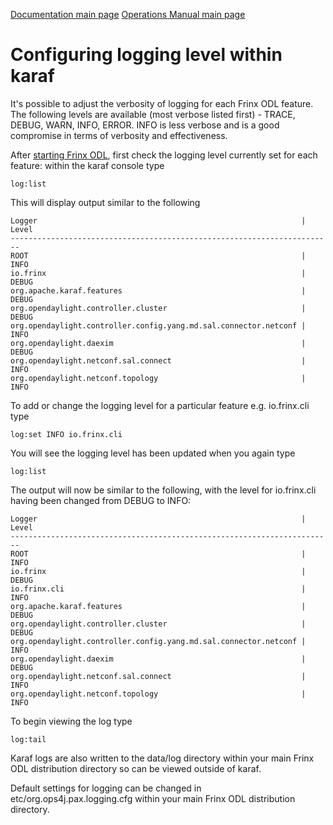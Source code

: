[Documentation main page](https://frinxio.github.io/Frinx-docs/)
[Operations Manual main page](https://frinxio.github.io/Frinx-docs/FRINX_ODL_Distribution/Carbon/operations_manual.html)

# Configuring logging level within karaf

It's possible to adjust the verbosity of logging for each Frinx ODL feature.
The following levels are available (most verbose listed first) - TRACE, DEBUG, WARN, INFO, ERROR.
INFO is less verbose and is a good compromise in terms of verbosity and effectiveness.

After [starting Frinx ODL](running-frinx-odl-after-activation), first check the logging level currently set for each feature: within the karaf console type
```
log:list
```
This will display output similar to the following

```
Logger                                                           | Level
------------------------------------------------------------------------
ROOT                                                             | INFO
io.frinx                                                         | DEBUG
org.apache.karaf.features                                        | DEBUG
org.opendaylight.controller.cluster                              | DEBUG
org.opendaylight.controller.config.yang.md.sal.connector.netconf | INFO
org.opendaylight.daexim                                          | DEBUG
org.opendaylight.netconf.sal.connect                             | INFO
org.opendaylight.netconf.topology                                | INFO
```
To add or change the logging level for a particular feature e.g. io.frinx.cli type

```
log:set INFO io.frinx.cli
```
You will see the logging level has been updated when you again type

```
log:list
```
The output will now be similar to the following, with the level for io.frinx.cli having been changed from DEBUG to INFO:

```
Logger                                                           | Level
------------------------------------------------------------------------
ROOT                                                             | INFO
io.frinx                                                         | DEBUG
io.frinx.cli                                                     | INFO
org.apache.karaf.features                                        | DEBUG
org.opendaylight.controller.cluster                              | DEBUG
org.opendaylight.controller.config.yang.md.sal.connector.netconf | INFO
org.opendaylight.daexim                                          | DEBUG
org.opendaylight.netconf.sal.connect                             | INFO
org.opendaylight.netconf.topology                                | INFO
```
To begin viewing the log type
```
log:tail
```
Karaf logs are also written to the data/log directory within your main Frinx ODL distribution directory so can be viewed outside of karaf.

Default settings for logging can be changed in etc/org.ops4j.pax.logging.cfg
within your main Frinx ODL distribution directory.
